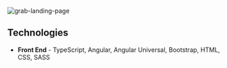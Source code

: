 ![grab-landing-page](/img/service.gif)

## Technologies

* **Front End** - TypeScript, Angular, Angular Universal, Bootstrap,  HTML, CSS, SASS
